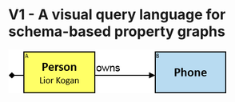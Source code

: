# V1 - A visual query language for schema-based property graphs


![GitHub Logo](/Pictures/Q001.png)


